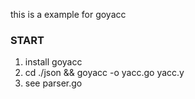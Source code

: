 this is a example for goyacc
### START
1. install goyacc
2. cd ./json && goyacc -o yacc.go yacc.y
3. see parser.go

